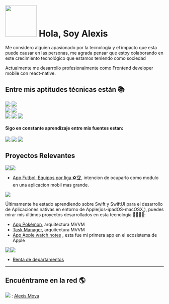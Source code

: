 # <img src="https://user-images.githubusercontent.com/72414242/192127218-76d8a72e-7c51-4f7f-bfd6-df24a295fc8e.png" width="100" height="100"> Hola, Soy Alexis 

Me considero alguien apasionado por la tecnología y el impacto que esta puede causar en las personas, me agrada pensar que estoy colaborando en este crecimiento tecnológico que estamos teniendo como sociedad

Actualmente me desarrollo profesionalmente como Frontend developer mobile con react-native.
  
## Entre mis aptitudes técnicas están 📚  

<p dir="auto">
  <img src="https://img.shields.io/badge/JavaScript-323330?style=for-the-badge&logo=javascript&logoColor=F7DF1E" style="max-width: 100%;">
  <img src="https://img.shields.io/badge/TypeScript-007ACC?style=for-the-badge&logo=typescript&logoColor=white" style="max-width: 100%;">
  <br>
  <img src="https://img.shields.io/badge/React-20232A?style=for-the-badge&logo=react&logoColor=61DAFB" style="max-width: 100%;">
  <img src="https://img.shields.io/badge/React_Native-20232A?style=for-the-badge&logo=react&logoColor=61DAFB" style="max-width: 100%;">
  <br>
  <img src="https://img.shields.io/badge/iOS-000000?style=for-the-badge&logo=ios&logoColor=white" style="max-width: 100%;">
  <img src="https://img.shields.io/badge/Swift-FA7343?style=for-the-badge&logo=swift&logoColor=white" style="max-width: 100%;">
  <img src="https://img.shields.io/badge/Xcode-007ACC?style=for-the-badge&logo=Xcode&logoColor=white" style="max-width: 100%;">
  <br>
</p>

#### Sigo en constante aprendizaje entre mis fuentes estan:
<img src="https://img.shields.io/badge/Platzi-98CA3F?style=for-the-badge&logo=platzi&logoColor=white" style="max-width: 100%;"> <img src="https://img.shields.io/badge/Udemy-EC5252?style=for-the-badge&logo=Udemy&logoColor=white" style="max-width: 100%;"> <img src="https://img.shields.io/badge/YouTube-FF0000?style=for-the-badge&logo=youtube&logoColor=white" style="max-width: 100%;">


## Proyectos Relevantes

<img src="https://img.shields.io/badge/React_Native-20232A?style=for-the-badge&logo=react&logoColor=61DAFB" style="max-width: 100%;"><img src="https://img.shields.io/badge/TypeScript-007ACC?style=for-the-badge&logo=typescript&logoColor=white" style="max-width: 100%;">

- <a href="https://github.com/alexisByron/FutbolApp" target="_blank">App Futbol, Equipos por liga ⚽️🏆</a>, intencion de ocuparlo como modulo en una aplicacion mobil mas grande.

<img src="https://img.shields.io/badge/Swift-FA7343?style=for-the-badge&logo=swift&logoColor=white" style="max-width: 100%;">

Últimamente he estado aprendiendo sobre Swift y SwiftUI para el desarrollo de Aplicaciones nativas en entorno de Apple(ios-ipadOS-macOSX,), puedes mirar mis últimos proyectos desarrollados en esta tecnología 🧑🏻‍💻📱:

  - <a href="https://github.com/alexisByron/Pokedex" target="_blank">App Pokémon</a>, arquitectura MVVM
  - <a href="https://github.com/alexisByron/TaksApp" target="_blank">Task Manager</a>, arquitectura MVVM
  - <a href="https://github.com/alexisByron/App_appleWatch" target="_blank">App Apple watch notes</a> , esta fue mi primera app en el ecosistema de Apple
  
<img src="https://img.shields.io/badge/React-20232A?style=for-the-badge&logo=react&logoColor=61DAFB" style="max-width: 100%;"><img src="https://img.shields.io/badge/TypeScript-007ACC?style=for-the-badge&logo=typescript&logoColor=white" style="max-width: 100%;">
  
  - <a href="https://github.com/alexisByron/web_app" target="_blank">Renta de departamentos</a>
<hr>
  
## Encuéntrame en la red 🌎

 <img src="https://img.shields.io/badge/LinkedIn-0077B5?style=for-the-badge&logo=linkedin&logoColor=white" style="max-width: 100%;"> : <a href="https://www.linkedin.com/in/alexis-moya-yanquis"> Alexis Moya</a> 
